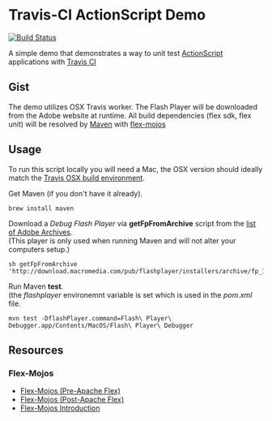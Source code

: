 # Travis-CI ActionScript Demo

[![Build Status](https://travis-ci.org/Larusso/travis-CI-actionscript-demo.png?branch=master)](https://travis-ci.org/Larusso/travis-CI-actionscript-demo)

A simple demo that demonstrates a way to unit test [ActionScript](http://en.wikipedia.org/wiki/ActionScript) applications with [Travis CI](http://travis-ci.org)

## Gist
The demo utilizes OSX Travis worker.  The Flash Player will be downloaded from the Adobe website at runtime. All build dependencies (flex sdk, flex unit) will be resolved by [Maven](http://maven.apache.org/) with [flex-mojos](http://code.google.com/p/flex-mojos/)

## Usage
To run this script locally you will need a Mac, the OSX version should ideally match the [Travis OSX build environment](http://docs.travis-ci.com/user/osx-ci-environment).

Get Maven (if you don't have it already).

```
brew install maven
```

Download a _Debug Flash Player_ via **getFpFromArchive** script from the [list of Adobe Archives](http://helpx.adobe.com/flash-player/kb/archived-flash-player-versions.html).  
(This 
player is only used when running Maven and will not alter your computers setup.)

```
sh getFpFromArchive 'http://download.macromedia.com/pub/flashplayer/installers/archive/fp_11.7.700.225_archive.zip'
```

Run Maven **test**.  
(the _flashplayer_ environemnt variable is set which is used in the _pom.xml_ file.

```
mvn test -DflashPlayer.command=Flash\ Player\ Debugger.app/Contents/MacOS/Flash\ Player\ Debugger
```

## Resources

### Flex-Mojos

 * [Flex-Mojos (Pre-Apache Flex)](http://code.google.com/p/flex-mojos/)
 * [Flex-Mojos (Post-Apache Flex)](https://flexmojos.atlassian.net/wiki/display/FLEXMOJOS/Home)
 * [Flex-Mojos Introduction](https://github.com/justinjmoses/flexmojos-introduction)
